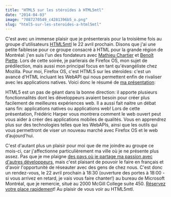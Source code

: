 ```yaml
---
title: "HTML5 sur les stéroïdes à HTML5mtl"
date: "2014-04-03"
image: "7087270549_c4281396b5_o.png"
slug: "html5-sur-les-steroides-a-html5mtl"
---
```


C'est avec un immense plaisir que je présenterais pour la troisième fois au groupe d'utilisateurs [HTML5mtl](https://www.meetup.com/HTML5mtl/ "Site web d'HTML5mtl") le 22 avril prochain. Disons que j'ai une petite faiblesse pour ce groupe consacré à HTML pour la grande région de Montréal: j'en suis l'un des fondateurs avec [Mathieu Chartier](https://mathieuchartier.com/ "Site web de Mathieu Chartier") et [Benoît Piette](https://www.benoitpiette.com/ "Site web de Benoît Piette"). Lors de cette soirée, je parlerais de Firefox OS, mon sujet de prédilection, mais aussi mon principal focus en tant qu'évangéliste chez Mozilla. Pour moi, Firefox OS, c'est HTML5 sur les stéroïdes: c'est un avancé d'HTML incluant les WebAPI qui nous permettent enfin de rivaliser avec les applications natives. Voici donc le résumé de [ma présentation](https://www.meetup.com/HTML5mtl/events/175038232/ "Rencontre du mois d'avril pour HTML5mtl"):

HTML5 est un pas de géant dans la bonne direction: il apporte plusieurs fonctionnalités dont les développeurs avaient besoin pour créer plus facilement de meilleures expériences web. Il a aussi fait naitre un débat sans fin: applications natives ou applications web! Lors de cette présentation, Frédéric Harper vous montrera comment le web ouvert peut vous aider à créer des applications mobiles de qualités. Vous en apprendrez plus sur des technologies telles que les WebAPIs, ainsi que les outils qui vous permettront de viser un nouveau marché avec Firefox OS et le web d’aujourd'hui.

C'est d'autant plus un plaisir pour moi que de me joindre au groupe ce mois-ci, car j'affectionne particulièrement ma ville où je ne présente plus assez. Pas que je me plaigne [des pays où je partage ma passion avec d'autres développeurs](http://fred.dev/speaking/ "Mon historique de présentations"), mais c'est plaisant de pouvoir le faire en français et d'avoir l'opportunité de réseauter avec des gens de chez nous. C'est donc un rendez-vous, le 22 avril prochain à 18:30 (ouverture des portes à 18:00 - si vous arrivez en retard, je vais vous faire chanter!) au bureau de Microsoft Montréal, que je remercie, situé au 2000 McGill College suite 450. [Réservez votre place rapidemen](https://www.meetup.com/HTML5mtl/events/175038232/ "Page d'inscription pour HTML5mtl")t! Au plaisir de vous voir au HTML5mtl.
